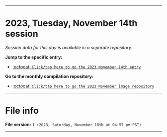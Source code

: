 
***

# 2023, Tuesday, November 14th session

_Session data for this day is available in a separate repository._

**Jump to the specific entry:**

- [:octocat: `Click/tap here to go the 2023 November 14th entry`](https://github.com/seanpm2001/SeansLifeArchive_Images_ModernSmurfsVillage_Y2023_V4/tree/SeansLifeArchive_ModernSmurfsVillage_Y2023_V4_Main-dev/11_November/14/)

**Go to the monthly compilation repository:**

- [:octocat: `Click/tap here to go the 2023 November image repository`](https://github.com/seanpm2001/SeansLifeArchive_Images_ModernSmurfsVillage_Y2023_V4/)

***

# File info

**File version:** `1 (2023, Saturday, November 18th at 04:57 pm PST)`

***
